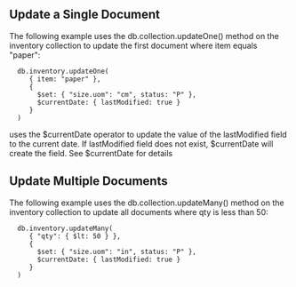 Update a Single Document
-----------------------------------------------------------------------------------------------------
The following example uses the db.collection.updateOne() method on the inventory collection to update 
the first document where item equals "paper":

      db.inventory.updateOne(
         { item: "paper" },
         {
           $set: { "size.uom": "cm", status: "P" },
           $currentDate: { lastModified: true }
         }
      )

uses the $currentDate operator to update the value of the lastModified field to the current date. 
If lastModified field does not exist, $currentDate will create the field. See $currentDate for details


Update Multiple Documents
-------------------------------------------------------------------------------------------------------

The following example uses the db.collection.updateMany() method on the inventory collection to update 
all documents where qty is less than 50:

      db.inventory.updateMany(
         { "qty": { $lt: 50 } },
         {
           $set: { "size.uom": "in", status: "P" },
           $currentDate: { lastModified: true }
         }
      )
